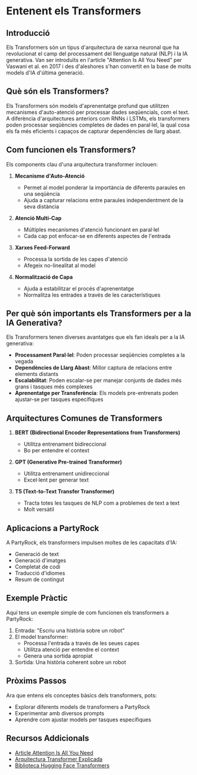 # Entenent els Transformers

## Introducció

Els Transformers són un tipus d'arquitectura de xarxa neuronal que ha revolucionat el camp del processament del llenguatge natural (NLP) i la IA generativa. Van ser introduïts en l'article "Attention Is All You Need" per Vaswani et al. en 2017 i des d'aleshores s'han convertit en la base de molts models d'IA d'última generació.

## Què són els Transformers?

Els Transformers són models d'aprenentatge profund que utilitzen mecanismes d'auto-atenció per processar dades seqüencials, com el text. A diferència d'arquitectures anteriors com RNNs i LSTMs, els transformers poden processar seqüències completes de dades en paral·lel, la qual cosa els fa més eficients i capaços de capturar dependències de llarg abast.

## Com funcionen els Transformers?

Els components clau d'una arquitectura transformer inclouen:

1. **Mecanisme d'Auto-Atenció**
   - Permet al model ponderar la importància de diferents paraules en una seqüència
   - Ajuda a capturar relacions entre paraules independentment de la seva distància

2. **Atenció Multi-Cap**
   - Múltiples mecanismes d'atenció funcionant en paral·lel
   - Cada cap pot enfocar-se en diferents aspectes de l'entrada

3. **Xarxes Feed-Forward**
   - Processa la sortida de les capes d'atenció
   - Afegeix no-linealitat al model

4. **Normalització de Capa**
   - Ajuda a estabilitzar el procés d'aprenentatge
   - Normalitza les entrades a través de les característiques

## Per què són importants els Transformers per a la IA Generativa?

Els Transformers tenen diverses avantatges que els fan ideals per a la IA generativa:

- **Processament Paral·lel**: Poden processar seqüències completes a la vegada
- **Dependències de Llarg Abast**: Millor captura de relacions entre elements distants
- **Escalabilitat**: Poden escalar-se per manejar conjunts de dades més grans i tasques més complexes
- **Aprenentatge per Transferència**: Els models pre-entrenats poden ajustar-se per tasques específiques

## Arquitectures Comunes de Transformers

1. **BERT (Bidirectional Encoder Representations from Transformers)**
   - Utilitza entrenament bidireccional
   - Bo per entendre el context

2. **GPT (Generative Pre-trained Transformer)**
   - Utilitza entrenament unidireccional
   - Excel·lent per generar text

3. **T5 (Text-to-Text Transfer Transformer)**
   - Tracta totes les tasques de NLP com a problemes de text a text
   - Molt versàtil

## Aplicacions a PartyRock

A PartyRock, els transformers impulsen moltes de les capacitats d'IA:

- Generació de text
- Generació d'imatges
- Completat de codi
- Traducció d'idiomes
- Resum de contingut

## Exemple Pràctic

Aquí tens un exemple simple de com funcionen els transformers a PartyRock:

1. Entrada: "Escriu una història sobre un robot"
2. El model transformer:
   - Processa l'entrada a través de les seues capes
   - Utilitza atenció per entendre el context
   - Genera una sortida apropiat
3. Sortida: Una història coherent sobre un robot

## Pròxims Passos

Ara que entens els conceptes bàsics dels transformers, pots:
- Explorar diferents models de transformers a PartyRock
- Experimentar amb diversos prompts
- Aprendre com ajustar models per tasques específiques

## Recursos Addicionals

- [Article Attention Is All You Need](https://arxiv.org/abs/1706.03762)
- [Arquitectura Transformer Explicada](https://jalammar.github.io/illustrated-transformer/)
- [Biblioteca Hugging Face Transformers](https://huggingface.co/docs/transformers/index) 